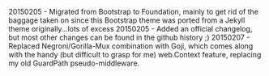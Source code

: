 20150205 - Migrated from Bootstrap to Foundation, mainly to get rid of the baggage taken on since this Bootstrap theme was ported from a Jekyll theme originally...lots of excess
20150205 - Added an official changelog, but most other changes can be found in the github history ;)
20150207 - Replaced Negroni/Gorilla-Mux combination with Goji, which comes along with the handy (but difficult to grasp for me) web.Context feature, replacing my old GuardPath pseudo-middleware.
